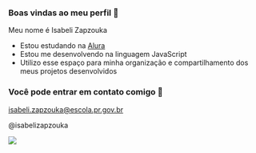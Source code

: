 ### Boas vindas ao meu perfil 💟

Meu nome é Isabeli Zapzouka

- Estou estudando na [Alura](https://www.Alura.com.br)
-  Estou me desenvolvendo na linguagem JavaScript
-   Utilizo esse espaço para minha organização e compartilhamento dos meus projetos desenvolvidos

### Você pode entrar em contato comigo 📧

isabeli.zapzouka@escola.pr.gov.br

@isabelizapzouka

![](https://media.tenor.com/lpG6TL0zZ_sAAAAi/bugcat-bug.gif)
